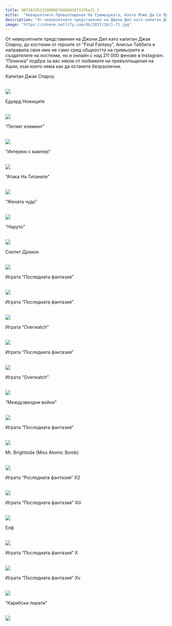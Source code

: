 ```yaml
---
title: 88f3b7d5132908057d48b838f33fbe21_t
mitle:  "Невероятните Превъплъщения На Гримьорката, Която Може Да Се Превърне Във Всеки!"
description: "От невероятните представяния на Джони Деп като капитан Джак Спароу, до костюми от героите от &qout;Final Fantasy&qout;, Алисън Таббита е направила свое име не само сред общността на "
image: "https://cdnone.netlify.com/db/2017/10/1-71.jpg"
---
```


 <p>От невероятните представяния на Джони Деп като капитан Джак Спароу, до костюми от героите от “Final Fantasy”, Алисън Таббита е направила свое име не само сред общността на гримьорите и създателите на костюми, но и онлайн с над 211 000 фенове в Instagram. “Поничка” подбра за вас някои от любимите ни превъплъщения на Ашли, към които няма как да останете безразлични.</p>      <p>Капитан Джак Спароу</p> <p> <br/><img src="https://cdnone.netlify.com/db/2017/10/1-71.jpg"/><br/></p> <p>Едуард Ножиците</p>      <p> <br/><img src="https://cdnone.netlify.com/db/2017/10/2-70.jpg"/><br/></p> <p>“Петият елемент”</p> <p> <br/><img src="https://cdnone.netlify.com/db/2017/10/3-69.jpg"/><br/></p> <p>“Интервю с вампир”</p>      <p> <br/><img src="https://cdnone.netlify.com/db/2017/10/4-71.jpg"/><br/></p> <p>“Атака На Титаните”</p> <p> <br/><img src="https://cdnone.netlify.com/db/2017/10/5-63.jpg"/><br/></p> <p>“Жената чудо”</p> <p> <br/><img src="https://cdnone.netlify.com/db/2017/10/6-66.jpg"/><br/></p> <p>“Наруто”</p>      <p> <br/><img src="https://cdnone.netlify.com/db/2017/10/7-64.jpg"/><br/></p> <p>Скелет Дракон</p> <p> <br/><img src="https://cdnone.netlify.com/db/2017/10/8-65.jpg"/><br/></p> <p>Играта “Последната фантазия”</p>      <p> <br/><img src="https://cdnone.netlify.com/db/2017/10/9-60.jpg"/><br/></p> <p>Играта “Последната фантазия”</p> <p> <br/><img src="https://cdnone.netlify.com/db/2017/10/10-63.jpg"/><br/></p> <p>Играта “Overwatch”</p> <p> <br/><img src="https://cdnone.netlify.com/db/2017/10/11-56.jpg"/><br/></p> <p>Играта “Последната фантазия”</p> <p> <br/><img src="https://cdnone.netlify.com/db/2017/10/12-56.jpg"/><br/></p> <p>Играта “Overwatch”</p> <p> <br/><img src="https://cdnone.netlify.com/db/2017/10/13-52.jpg"/><br/></p> <p>“Междузвездни войни”</p> <p> <br/><img src="https://cdnone.netlify.com/db/2017/10/14-61.jpg"/><br/></p> <p>Играта “Последната фантазия”</p> <p> <br/><img src="https://cdnone.netlify.com/db/2017/10/15-50.jpg"/><br/></p> <p>Mr. Brightside (Miss Atomic Bomb)</p> <p> <br/><img src="https://cdnone.netlify.com/db/2017/10/16-47.jpg"/><br/></p> <p>Играта “Pоследната фантазия” X2</p> <p> <br/><img src="https://cdnone.netlify.com/db/2017/10/17-43.jpg"/><br/></p> <p>Играта “Последната фантазия” Xiii</p> <p> <br/><img src="https://cdnone.netlify.com/db/2017/10/18-34.jpg"/><br/></p> <p>Елф</p> <p> <br/><img src="https://cdnone.netlify.com/db/2017/10/19-32.jpg"/><br/></p> <p>Играта “Последната фантазия” X</p> <p> <br/><img src="https://cdnone.netlify.com/db/2017/10/20-27.jpg"/><br/></p> <p>Играта “Последната фантазия” Xv</p> <p> <br/><img src="https://cdnone.netlify.com/db/2017/10/21-26.jpg"/><br/></p> <p>“Карибски пирати”</p> <p> <br/><img src="https://cdnone.netlify.com/db/2017/10/22-23.jpg"/><br/></p>       